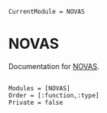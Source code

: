 ```@meta
CurrentModule = NOVAS
```

# NOVAS

Documentation for [NOVAS](https://github.com/kiranshila/NOVAS.jl).

```@index

```

```@autodocs
Modules = [NOVAS]
Order = [:function,:type]
Private = false
```

